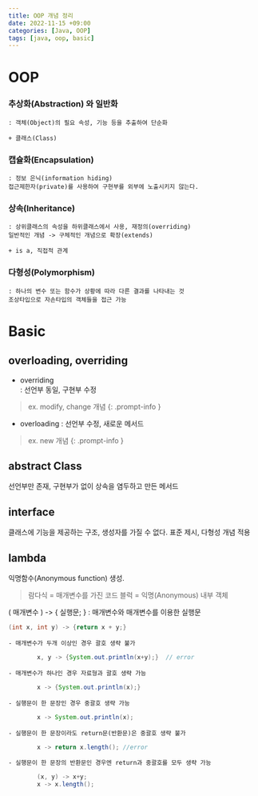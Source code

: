 ```yaml
---
title: OOP 개념 정리
date: 2022-11-15 +09:00
categories: [Java, OOP]
tags: [java, oop, basic]
---
```


# OOP

###  __추상화(Abstraction) 와 일반화__  
    : 객체(Object)의 필요 속성, 기능 등을 추출하여 단순화
 
    + 클래스(Class)  
  
### __캡슐화(Encapsulation)__  
    : 정보 은닉(information hiding)
    접근제한자(private)를 사용하여 구현부를 외부에 노출시키지 않는다.

### __상속(Inheritance)__  
    : 상위클래스의 속성을 하위클래스에서 사용, 재정의(overriding)
    일반적인 개념 -> 구체적인 개념으로 확장(extends)

    + is a, 직접적 관계

### __다형성(Polymorphism)__  
    : 하나의 변수 또는 함수가 상황에 따라 다른 결과를 나타내는 것
    조상타입으로 자손타입의 객체들을 접근 가능

# Basic

## overloading, overriding

- overriding  
: 선언부 동일, 구현부 수정
> ex. modify, change 개념
{: .prompt-info }

- overloading
: 선언부 수정, 새로운 메서드
> ex. new 개념
{: .prompt-info }

## abstract Class

선언부만 존재, 구현부가 없이 상속을 염두하고 만든 메서드

## interface

클래스에 기능을 제공하는 구조, 생성자를 가질 수 없다.
표준 제시, 다형성 개념 적용

## lambda

익명함수(Anonymous function) 생성.
> 람다식 = 매개변수를 가진 코드 블럭 = 익명(Anonymous) 내부 객체

( 매개변수 ) -> { 실행문; }  : 매개변수와 매개변수를 이용한 실행문
```java
(int x, int y) -> {return x + y;}
```

    - 매개변수가 두개 이상인 경우 괄호 생략 불가
```java
        x, y -> {System.out.println(x+y);}  // error
```

    - 매개변수가 하나인 경우 자료형과 괄호 생략 가능
```java
        x -> {System.out.println(x);}
```

    - 실행문이 한 문장인 경우 중괄호 생략 가능
```java
        x -> System.out.println(x);
```

    - 실행문이 한 문장이라도 return문(반환문)은 중괄호 생략 불가
```java
        x -> return x.length(); //error
```

    - 실행문이 한 문장의 반환문인 경우엔 return과 중괄호를 모두 생략 가능
```java
        (x, y) -> x+y;
        x -> x.length();
```
